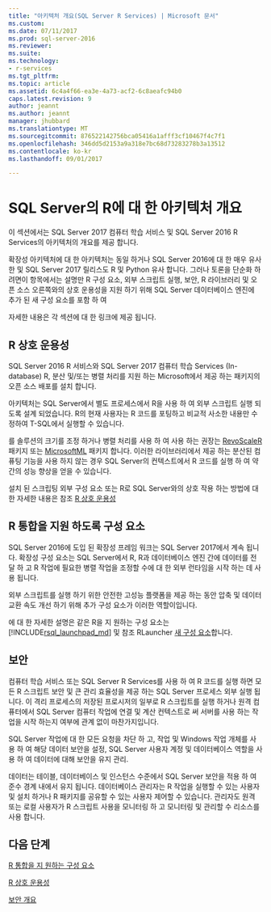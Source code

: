 ```yaml
---
title: "아키텍처 개요(SQL Server R Services) | Microsoft 문서"
ms.custom: 
ms.date: 07/11/2017
ms.prod: sql-server-2016
ms.reviewer: 
ms.suite: 
ms.technology:
- r-services
ms.tgt_pltfrm: 
ms.topic: article
ms.assetid: 6c4a4f66-ea3e-4a73-acf2-6c8aeafc94b0
caps.latest.revision: 9
author: jeannt
ms.author: jeannt
manager: jhubbard
ms.translationtype: MT
ms.sourcegitcommit: 876522142756bca05416a1afff3cf10467f4c7f1
ms.openlocfilehash: 346dd5d2153a9a318e7bc68d73283278b3a13512
ms.contentlocale: ko-kr
ms.lasthandoff: 09/01/2017

---
```

# <a name="architecture-overview-for-r-in-sql-server"></a>SQL Server의 R에 대 한 아키텍처 개요

이 섹션에서는 SQL Server 2017 컴퓨터 학습 서비스 및 SQL Server 2016 R Services의 아키텍처의 개요를 제공 합니다.

확장성 아키텍처에 대 한 아키텍처는 동일 하거나 SQL Server 2016에 대 한 매우 유사한 및 SQL Server 2017 릴리스도 R 및 Python 유사 합니다. 그러나 토론을 단순화 하려면이 항목에서는 설명만 R 구성 요소, 외부 스크립트 실행, 보안, R 라이브러리 및 오픈 소스 오른쪽와의 상호 운용성을 지원 하기 위해 SQL Server 데이터베이스 엔진에 추가 된 새 구성 요소를 포함 하 여

자세한 내용은 각 섹션에 대 한 링크에 제공 됩니다.

## <a name="r-interoperability"></a>R 상호 운용성

SQL Server 2016 R 서비스와 SQL Server 2017 컴퓨터 학습 Services (In-database) R, 분산 및/또는 병렬 처리를 지원 하는 Microsoft에서 제공 하는 패키지의 오픈 소스 배포를 설치 합니다.

아키텍처는 SQL Server에서 별도 프로세스에서 R을 사용 하 여 외부 스크립트 실행 되도록 설계 되었습니다. R의 현재 사용자는 R 코드를 포팅하고 비교적 사소한 내용만 수정하여 T-SQL에서 실행할 수 있습니다.

를 솔루션의 크기를 조정 하거나 병렬 처리를 사용 하 여 사용 하는 권장는 [RevoScaleR](https://docs.microsoft.com/r-server/r-reference/revoscaler/revoscaler) 패키지 또는 [MicrosoftML](https://docs.microsoft.com/r-server/r-reference/microsoftml/microsoftml-package) 패키지 합니다. 이러한 라이브러리에서 제공 하는 분산된 컴퓨팅 기능을 사용 하지 않는 경우 SQL Server의 컨텍스트에서 R 코드를 실행 하 여 약간의 성능 향상을 얻을 수 있습니다.

설치 된 스크립팅 외부 구성 요소 또는 R로 SQL Server와의 상호 작용 하는 방법에 대 한 자세한 내용은 참조 [R 상호 운용성](../../advanced-analytics/r/r-interoperability-in-sql-server.md)

## <a name="components-to-support-r-integration"></a>R 통합을 지원 하도록 구성 요소

SQL Server 2016에 도입 된 확장성 프레임 워크는 SQL Server 2017에서 계속 됩니다. 확장성 구성 요소는 SQL Server에서 R, R과 데이터베이스 엔진 간에 데이터를 전달 하 고 R 작업에 필요한 병렬 작업을 조정할 수에 대 한 외부 런타임을 시작 하는 데 사용 됩니다.

외부 스크립트를 실행 하기 위한 안전한 고성능 플랫폼을 제공 하는 동안 압축 및 데이터 교환 속도 개선 하기 위해 추가 구성 요소가 이러한 역할이입니다.

에 대 한 자세한 설명은 같은 R을 지 원하는 구성 요소는 [!INCLUDE[rsql_launchpad_md](../../includes/rsql-launchpad-md.md)] 및 참조 RLauncher [새 구성 요소](../../advanced-analytics/r/new-components-in-sql-server-to-support-r.md)합니다.

## <a name="security"></a>보안

컴퓨터 학습 서비스 또는 SQL Server R Services를 사용 하 여 R 코드를 실행 하면 모든 R 스크립트 보안 및 큰 관리 효율성을 제공 하는 SQL Server 프로세스 외부 실행 됩니다. 이 격리 프로세스의 저장된 프로시저의 일부로 R 스크립트를 실행 하거나 원격 컴퓨터에서 SQL Server 컴퓨터 작업에 연결 및 계산 컨텍스트로 써 서버를 사용 하는 작업을 시작 하는지 여부에 관계 없이 마찬가지입니다.

SQL Server 작업에 대 한 모든 요청을 차단 하 고, 작업 및 Windows 작업 개체를 사용 하 여 해당 데이터 보안을 설정, SQL Server 사용자 계정 및 데이터베이스 역할을 사용 하 여 데이터에 대해 보안을 유지 관리.

데이터는 테이블, 데이터베이스 및 인스턴스 수준에서 SQL Server 보안을 적용 하 여 준수 경계 내에서 유지 됩니다. 데이터베이스 관리자는 R 작업을 실행할 수 있는 사용자 및 설치 하거나 R 패키지를 공유할 수 있는 사용자 제어할 수 있습니다. 관리자도 원격 또는 로컬 사용자가 R 스크립트 사용을 모니터링 하 고 모니터링 및 관리할 수 리소스를 사용 합니다.

## <a name="next-steps"></a>다음 단계

[R 통합을 지 원하는 구성 요소](new-components-in-sql-server-to-support-r.md)

[R 상호 운용성](r-interoperability-in-sql-server.md)

[보안 개요](security-overview-sql-server-r.md)
